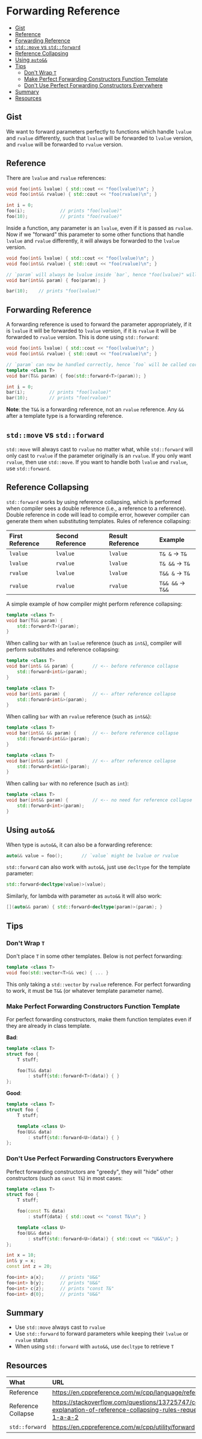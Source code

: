 # Forwarding Reference

- [Gist](#gist)
- [Reference](#reference)
- [Forwarding Reference](#forwarding-reference)
- [`std::move` vs `std::forward`](#stdmove-vs-stdforward)
- [Reference Collapsing](#reference-collapsing)
- [Using `auto&&`](#using-auto)
- [Tips](#tips)
    - [Don't Wrap `T`](#dont-wrap-t)
    - [Make Perfect Forwarding Constructors Function Template](#make-perfect-forwarding-constructors-function-template)
    - [Don't Use Perfect Forwarding Constructors Everywhere](#dont-use-perfect-forwarding-constructors-everywhere)
- [Summary](#summary)
- [Resources](#resources)

## Gist
We want to forward parameters perfectly to functions which handle `lvalue` and `rvalue` differently, such that `lvalue` will be forwarded to `lvalue` version, and `rvalue` will be forwarded to `rvalue` version.

## Reference
There are `lvalue` and `rvalue` references:
```cpp
void foo(int& lvalue) { std::cout << "foo(lvalue)\n"; }
void foo(int&& rvalue) { std::cout << "foo(rvalue)\n"; }

int i = 0;
foo(i);             // prints "foo(lvalue)"
foo(10);            // prints "foo(rvalue)"
```

Inside a function, any parameter is an `lvalue`, even if it is passed as `rvalue`. Now if we "forward" this parameter to some other functions that handle `lvalue` and `rvalue` differently, it will always be forwarded to the `lvalue` version.
```cpp
void foo(int& lvalue) { std::cout << "foo(lvalue)\n"; }
void foo(int&& rvalue) { std::cout << "foo(rvalue)\n"; }

// `param` will always be lvalue inside `bar`, hence "foo(lvalue)" will always be printed
void bar(int&& param) { foo(param); }

bar(10);    // prints "foo(lvalue)"
```

## Forwarding Reference
A forwarding reference is used to forward the parameter appropriately, if it is `lvalue` it will be forwarded to `lvalue` version, if it is `rvalue` it will be forwarded to `rvalue` version. This is done using `std::forward`:
```cpp
void foo(int& lvalue) { std::cout << "foo(lvalue)\n"; }
void foo(int&& rvalue) { std::cout << "foo(rvalue)\n"; }

// `param` can now be handled correctly, hence `foo` will be called correctly
template <class T>
void bar(T&& param) { foo(std::forward<T>(param)); }

int i = 0;
bar(i);         // prints "foo(lvalue)"
bar(10);        // prints "foo(rvalue)"
```

**Note**: the `T&&` is a forwarding reference, not an `rvalue` reference. Any `&&` after a template type is a forwarding reference.

## `std::move` vs `std::forward`
`std::move` will always cast to `rvalue` no matter what, while `std::forward` will only cast to `rvalue` if the parameter originally is an `rvalue`. If you only want `rvalue`, then use `std::move`. If you want to handle both `lvalue` and `rvalue`, use `std::forward`.

## Reference Collapsing
`std::forward` works by using reference collapsing, which is performed when compiler sees a double reference (i.e., a reference to a reference). Double reference in code will lead to compile error, however compiler can generate them when substituting templates. Rules of reference collapsing:

| First Reference | Second Reference | Result Reference | Example           |
| :-------------- | :--------------- | :--------------- | :---------------- |
| `lvalue`        | `lvalue`         | `lvalue`         | `T& &` -> `T&`    |
| `lvalue`        | `rvalue`         | `lvalue`         | `T& &&` -> `T&`   |
| `rvalue`        | `lvalue`         | `lvalue`         | `T&& &` -> `T&`   |
| `rvalue`        | `rvalue`         | `rvalue`         | `T&& &&` -> `T&&` |

A simple example of how compiler might perform reference collapsing:
```cpp
template <class T>
void bar(T&& param) {
    std::forward<T>(param);
}
```

When calling `bar` with an `lvalue` reference (such as `int&`), compiler will perform substitutes and reference collapsing:
```cpp
template <class T>
void bar(int& && param) {       // <-- before reference collapse
    std::forward<int&>(param);
}
```
```cpp
template <class T>
void bar(int& param) {          // <-- after reference collapse
    std::forward<int&>(param);
}
```

When calling `bar` with an `rvalue` reference (such as `int&&`):
```cpp
template <class T>
void bar(int&& && param) {      // <-- before reference collapse
    std::forward<int&&>(param);
}
```
```cpp
template <class T>
void bar(int&& param) {         // <-- after reference collapse
    std::forward<int&&>(param);
}
```

When calling `bar` with no reference (such as `int`):
```cpp
template <class T>
void bar(int&& param) {         // <-- no need for reference collapse
    std::forward<int>(param);
}
```

## Using `auto&&`
When type is `auto&&`, it can also be a forwarding reference:
```cpp
auto&& value = foo();       // `value` might be lvalue or rvalue
```

`std::forward` can also work with `auto&&`, just use `decltype` for the template parameter:
```cpp
std::forward<decltype(value)>(value);
```

Similarly, for lambda with parameter as `auto&&` it will also work:
```cpp
[](auto&& param) { std::forward<decltype(param)>(param); }
```

## Tips
### Don't Wrap `T`
Don't place `T` in some other templates. Below is not perfect forwarding:
```cpp
template <class T>
void foo(std::vector<T>&& vec) { ... }
```
This only taking a `std::vector` by `rvalue` reference. For perfect forwarding to work, it must be `T&&` (or whatever template parameter name).

### Make Perfect Forwarding Constructors Function Template
For perfect forwarding constructors, make them function templates even if they are already in class template.

**Bad**:
```cpp
template <class T>
struct foo {
    T stuff;

    foo(T&& data)
        : stuff{std::forward<T>(data)} { }
};
```

**Good**:
```cpp
template <class T>
struct foo {
    T stuff;

    template <class U>
    foo(U&& data)
        : stuff{std::forward<U>(data)} { }
};
```

### Don't Use Perfect Forwarding Constructors Everywhere
Perfect forwarding constructors are "greedy", they will "hide" other constructors (such as `const T&`) in most cases:
```cpp
template <class T>
struct foo {
    T stuff;

    foo(const T& data)
        : stuff{data} { std::cout << "const T&\n"; }

    template <class U>
    foo(U&& data)
        : stuff{std::forward<U>(data)} { std::cout << "U&&\n"; }
};

int x = 10;
int& y = x;
const int z = 20;

foo<int> a{x};      // prints "U&&"
foo<int> b{y};      // prints "U&&"
foo<int> c{z};      // prints "const T&"
foo<int> d{0};      // prints "U&&"
```

## Summary
- Use `std::move` always cast to `rvalue`
- Use `std::forward` to forward parameters while keeping their `lvalue` or `rvalue` status
- When using `std::forward` with `auto&&`, use `decltype` to retrieve `T`

## Resources
| What               | URL                                                                                                              |
| :----------------- | :--------------------------------------------------------------------------------------------------------------- |
| Reference          | https://en.cppreference.com/w/cpp/language/reference                                                             |
| Reference Collapse | https://stackoverflow.com/questions/13725747/concise-explanation-of-reference-collapsing-rules-requested-1-a-a-2 |
| `std::forward`     | https://en.cppreference.com/w/cpp/utility/forward                                                                |
